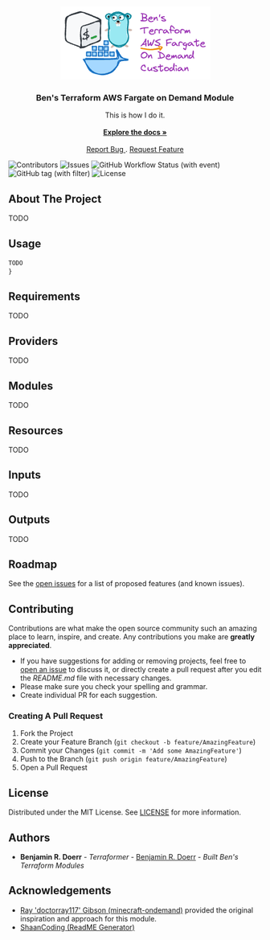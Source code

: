 <br/> <!-- markdownlint-disable-line first-line-heading -->

<p align="center">
  <a href="https://github.com/bendoerr-terraform-modules/terraform-aws-fargate-on-demand">
    <picture>
      <source media="(prefers-color-scheme: dark)" srcset="docs/logo-dark.png">
      <img src="docs/logo-light.png" alt="Logo">
    </picture>
  </a>

  <h3 align="center">Ben's Terraform AWS Fargate on Demand Module</h3>

  <p align="center">
    This is how I do it.
    <br/>
    <br/>
    <a href="https://github.com/bendoerr-terraform-modules/terraform-aws-fargate-on-demand">
      <strong>Explore the docs »</strong>
    </a>
    <br/>
    <br/>
    <a href="https://github.com/bendoerr-terraform-modules/terraform-aws-fargate-on-demand/issues">
      Report Bug
    </a>
    .
    <a href="https://github.com/bendoerr-terraform-modules/terraform-aws-fargate-on-demand/issues">
      Request Feature
    </a>
  </p>
</p>

![Contributors](https://img.shields.io/github/contributors/bendoerr-terraform-modules/terraform-aws-fargate-on-demand?color=dark-green)
![Issues](https://img.shields.io/github/issues/bendoerr-terraform-modules/terraform-aws-fargate-on-demand)
![GitHub Workflow Status (with event)](https://img.shields.io/github/actions/workflow/status/bendoerr-terraform-modules/terraform-aws-fargate-on-demand/test.yml)
![GitHub tag (with filter)](https://img.shields.io/github/v/tag/bendoerr-terraform-modules/terraform-aws-fargate-on-demand?filter=v*)
![License](https://img.shields.io/github/license/bendoerr-terraform-modules/terraform-aws-fargate-on-demand)

## About The Project

TODO

## Usage

```terraform
TODO
}
```

## Requirements

TODO

## Providers

TODO

## Modules

TODO

## Resources

TODO

## Inputs

TODO

## Outputs

TODO

## Roadmap

See the
[open issues](https://github.com/bendoerr-terraform-modules/terraform-aws-fargate-on-demand/issues)
for a list of proposed features (and known issues).

## Contributing

Contributions are what make the open source community such an amazing place to
learn, inspire, and create. Any contributions you make are **greatly
appreciated**.

- If you have suggestions for adding or removing projects, feel free to
  [open an issue](https://github.com/bendoerr-terraform-modules/terraform-aws-fargate-on-demand/issues/new)
  to discuss it, or directly create a pull request after you edit the
  _README.md_ file with necessary changes.
- Please make sure you check your spelling and grammar.
- Create individual PR for each suggestion.

### Creating A Pull Request

1. Fork the Project
2. Create your Feature Branch (`git checkout -b feature/AmazingFeature`)
3. Commit your Changes (`git commit -m 'Add some AmazingFeature'`)
4. Push to the Branch (`git push origin feature/AmazingFeature`)
5. Open a Pull Request

## License

Distributed under the MIT License. See
[LICENSE](https://github.com/bendoerr-terraform-modules/terraform-aws-fargate-on-demand/blob/main/LICENSE.txt)
for more information.

## Authors

- **Benjamin R. Doerr** - _Terraformer_ -
  [Benjamin R. Doerr](https://github.com/bendoerr/) - _Built Ben's Terraform
  Modules_

## Acknowledgements

- [Ray 'doctorray117' Gibson (minecraft-ondemand)](https://github.com/doctorray117/minecraft-ondemand)
  provided the original inspiration and approach for this module.
- [ShaanCoding (ReadME Generator)](https://github.com/ShaanCoding/ReadME-Generator)
